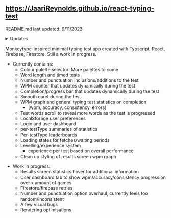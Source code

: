 https://JaariReynolds.github.io/react-typing-test
-

README.md last updated: 9/11/2023
<details>
 <summary>Updates</summary>
 
- v2.0.2 - reduced transition time for test letter colour change - flows better when resetting test
- v2.0.1 - fixed component opacity issue when refocusing to the test after focus was on the reset button
- v2.0.0 - authentication branch merged with master

 <br/>
 
- v1.0.0 - minimum viable product with functional typing test and results screen
</details>

Monkeytype-inspired minimal typing test app created with Typscript, React, Firebase, Firestore. Still a work in progress.

* Currently contains:
  * Colour palette selector! More palettes to come
  * Word length and timed tests
  * Number and punctuation inclusions/additions to the test
  * WPM counter that updates dynamically during the test
  * Completion/progress bar that updates dynamically during the test
  * Smooth caret during the test
  * WPM graph and general typing test statistics on completion
    * (wpm, accuracy, consistency, errors)
  * Test words scroll to reveal more words as the test is progressed
  * LocalStorage user preferences
  * Login and user dashboard 
  * per-testType summaries of statistics
  * Per-testType leaderboards
  * Loading states for fetches/waiting periods
  * Levelling/experience system
    * experience per test based on overall performance
  * Clean up styling of results screen wpm graph

- Work in progress:  
  * Results screen statistics hover for additional information
  * User dashboard tab to show wpm/accuracy/consistency progression over x amount of games 
  * Firestore/firebase retries
  * Number and punctuation option overhaul, currently feels too random/inconsistent
  * A few visual bugs 
  * Rendering optimisations
  


